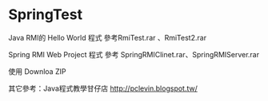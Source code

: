 # SpringTest
Java RMI的 Hello World 程式 參考RmiTest.rar 、RmiTest2.rar
 
Spring RMI Web Project 程式 參考 SpringRMIClinet.rar、SpringRMIServer.rar

使用 Downloa ZIP

其它參考：Java程式教學甘仔店 http://pclevin.blogspot.tw/
